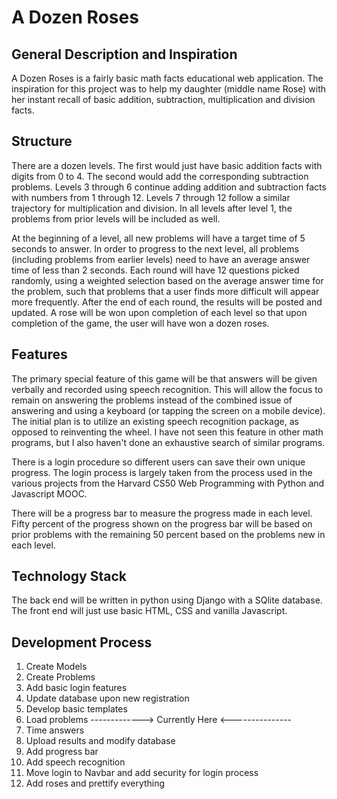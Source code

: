 # A Dozen Roses

## General Description and Inspiration

A Dozen Roses is a fairly basic math facts educational web application.  The inspiration for this project was to help my daughter (middle name Rose) with her instant recall of basic addition, subtraction, multiplication and division facts.

## Structure

There are a dozen levels.  The first would just have basic addition facts with digits from 0 to 4.  The second would add the corresponding subtraction problems.  Levels 3 through 6 continue adding addition and subtraction facts with numbers from 1 through 12.  Levels 7 through 12 follow a similar trajectory for multiplication and division.  In all levels after level 1, the problems from prior levels will be included as well.

At the beginning of a level, all new problems will have a target time of 5 seconds to answer.  In order to progress to the next level, all problems (including problems from earlier levels) need to have an average answer time of less than 2 seconds.  Each round will have 12 questions picked randomly, using a weighted selection based on the average answer time for the problem, such that problems that a user finds more difficult will appear more frequently.  After the end of each round, the results will be posted and updated.  A rose will be won upon completion of each level so that upon completion of the game, the user will have won a dozen roses.

## Features

The primary special feature of this game will be that answers will be given verbally and recorded using speech recognition.  This will allow the focus to remain on answering the problems instead of the combined issue of answering and using a keyboard (or tapping the screen on a mobile device).  The initial plan is to utilize an existing speech recognition package, as opposed to reinventing the wheel.  I have not seen this feature in other math programs, but I also haven't done an exhaustive search of similar programs.

There is a login procedure so different users can save their own unique progress.  The login process is largely taken from the process used in the various projects from the Harvard CS50 Web Programming with Python and Javascript MOOC.

There will be a progress bar to measure the progress made in each level.  Fifty percent of the progress shown on the progress bar will be based on prior problems with the remaining 50 percent based on the problems new in each level.

## Technology Stack

The back end will be written in python using Django with a SQlite database.  The front end will just use basic HTML, CSS and vanilla Javascript.

## Development Process

1. Create Models
2. Create Problems
3. Add basic login features
4. Update database upon new registration
4. Develop basic templates
5. Load problems
-------------> Currently Here <---------------
6. Time answers
7. Upload results and modify database
8. Add progress bar
9. Add speech recognition
10. Move login to Navbar and add security for login process
10. Add roses and prettify everything